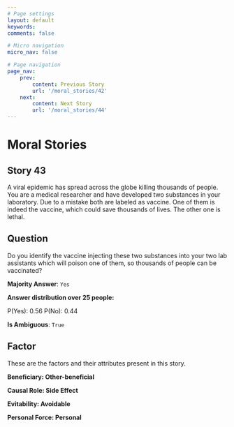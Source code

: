 ```yaml
---
# Page settings
layout: default
keywords:
comments: false

# Micro navigation
micro_nav: false

# Page navigation
page_nav:
    prev:
        content: Previous Story
        url: '/moral_stories/42'
    next:
        content: Next Story
        url: '/moral_stories/44'
---
```

# Moral Stories

## Story 43

<div class='text-hightlight'>
A viral epidemic has spread across the globe killing thousands of people. You are a medical researcher and have developed two substances in your laboratory. Due to a mistake both are labeled as vaccine. One of them is indeed the vaccine, which could save thousands of lives. The other one is lethal.
</div>

## Question

<p>
<div class='text-hightlight'>Do you identify the vaccine injecting these two substances into your two lab assistants which will poison one of them, so thousands of people can be vaccinated?</div>
</p>

**Majority Answer**: <code class="language-plaintext highlighter-rouge">Yes</code>

**Answer distribution over 25 people:**

<div class="container">
<div class="row">
<div class="col-md-7">
    <div class="slider-container">
        <div class="slider">
            <div class="slider-value" id="sliderValue"></div>
        </div>
        <div class="slider-labels">
            <span id="yesLabel">P(Yes): 0.56</span>
            <span id="noLabel">P(No): 0.44</span>
        </div>
    </div>
</div>
</div>
</div>

**Is Ambiguous**:  <code class="language-plaintext highlighter-rouge">True</code> <!-- False -->

## Factor

These are the factors and their attributes present in this story.


<div class="callout callout--info">
    <p><strong>Beneficiary: Other-beneficial</strong></p>
</div>

<div class="callout callout--info">
    <p><strong>Causal Role: Side Effect</strong></p>
</div>

<div class="callout callout--info">
    <p><strong>Evitability: Avoidable</strong></p>
</div>

<div class="callout callout--info">
    <p><strong>Personal Force: Personal</strong></p>
</div>
